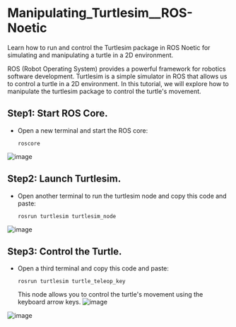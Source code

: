 # Manipulating_Turtlesim__ROS-Noetic
Learn how to run and control the Turtlesim package in ROS Noetic for simulating and manipulating a turtle in a 2D environment.

ROS (Robot Operating System) provides a powerful framework for robotics software development. Turtlesim is a simple simulator in ROS that allows us to control a turtle in a 2D environment. In this tutorial, we will explore how to manipulate the turtlesim package to control the turtle's movement.

## Step1: Start ROS Core.
- Open a new terminal and start the ROS core:
     ```
     roscore
     ```
![image](https://github.com/VAsmaaShaker/Manipulating_Turtlesim__ROS-Noetic/assets/174564364/4a73e684-7a09-4a37-a527-8fa09806e93a)

## Step2: Launch Turtlesim.
- Open another terminal to run the turtlesim node and copy this code and paste:
     ```
     rosrun turtlesim turtlesim_node
     ```
![image](https://github.com/VAsmaaShaker/Manipulating_Turtlesim__ROS-Noetic/assets/174564364/5b59d764-b61b-4317-b85c-875be51a8f22)

## Step3: Control the Turtle.
   - Open a third terminal and copy this code and paste:
     ```
     rosrun turtlesim turtle_teleop_key
     ```
     This node allows you to control the turtle's movement using the keyboard arrow keys.
![image](https://github.com/VAsmaaShaker/Manipulating_Turtlesim__ROS-Noetic/assets/174564364/4b77864d-9d78-43c8-b5c3-37b52dc138d7)



![image](https://github.com/VAsmaaShaker/Manipulating_Turtlesim__ROS-Noetic/assets/174564364/f2279f52-9aba-4296-be3c-97f86eb45ffd)
